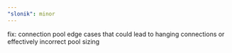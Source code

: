 ```yaml
---
"slonik": minor
---
```


fix: connection pool edge cases that could lead to hanging connections or effectively incorrect pool sizing
